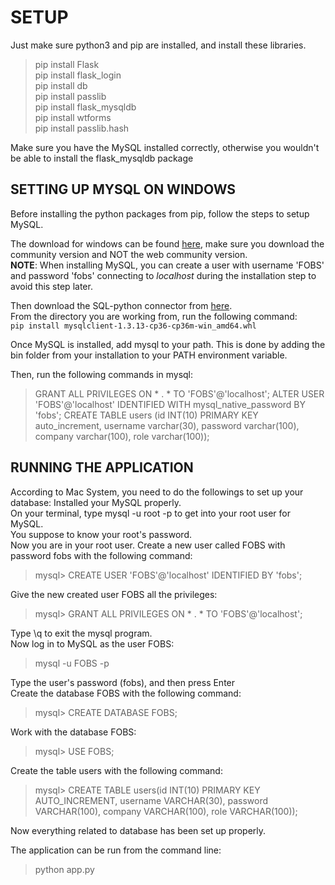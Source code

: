# SETUP

Just make sure python3 and pip are installed, and install these libraries.
> pip install Flask  
> pip install flask_login  
> pip install db  
> pip install passlib  
> pip install flask_mysqldb  
> pip install wtforms  
> pip install passlib.hash  

Make sure you have the MySQL installed correctly, otherwise you wouldn't be able
to install the flask_mysqldb package  

## SETTING UP MYSQL ON WINDOWS

Before installing the python packages from pip, follow the steps to setup MySQL.

The download for windows can be found [here](https://dev.mysql.com/downloads/installer/), make sure you download the community version and NOT the web community version.  
**NOTE**: When installing MySQL, you can create a user with username 'FOBS' and password 'fobs' connecting to *localhost* during the installation step to avoid this step later.

Then download the SQL-python connector from [here](https://www.lfd.uci.edu/~gohlke/pythonlibs/#mysql-python).  
From the directory you are working from, run the following command:  
`pip install mysqlclient-1.3.13-cp36-cp36m-win_amd64.whl`

Once MySQL is installed, add mysql to your path. This is done by adding the bin folder from your installation to your PATH environment variable.

Then, run the following commands in mysql:
> GRANT ALL PRIVILEGES ON * . * TO 'FOBS'@'localhost';
> ALTER USER 'FOBS'@'localhost' IDENTIFIED WITH mysql_native_password BY 'fobs';
> CREATE TABLE users (id INT(10) PRIMARY KEY auto_increment, username varchar(30), password varchar(100), company varchar(100), role varchar(100));

## RUNNING THE APPLICATION

According to Mac System, you need to do the followings to set up your database:
Installed your MySQL properly.  
On your terminal, type mysql -u root -p to get into your root user for MySQL.  
You suppose to know your root's password.  
Now you are in your root user. Create a new user called FOBS with password fobs with the following command:  
> mysql> CREATE USER 'FOBS'@'localhost' IDENTIFIED BY 'fobs';

Give the new created user FOBS all the privileges:  
> mysql> GRANT ALL PRIVILEGES ON * . * TO 'FOBS'@'localhost';

Type \q to exit the mysql program.  
Now log in to MySQL as the user FOBS:  
> mysql -u FOBS -p

Type the user's password (fobs), and then press Enter  
Create the database FOBS with the following command:  
> mysql> CREATE DATABASE FOBS;

Work with the database FOBS:  
> mysql> USE FOBS;

Create the table users with the following command:  
> mysql> CREATE TABLE users(id INT(10) PRIMARY KEY AUTO_INCREMENT, username VARCHAR(30), password VARCHAR(100), company VARCHAR(100), role VARCHAR(100));
  
Now everything related to database has been set up properly.

The application can be run from the command line:
> python app.py
